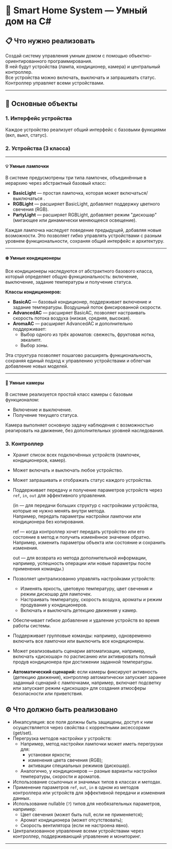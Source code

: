 ﻿# 📡 Smart Home System — Умный дом на C#

## 📋 Что нужно реализовать

Создай систему управления умным домом с помощью объектно-ориентированного программирования.  
В ней будут устройства (лампа, кондиционер, камера) и центральный контроллер.  
Все устройства можно включать, выключать и запрашивать статус.  
Контроллер управляет всеми устройствами.

---

## 🧩 Основные объекты

### 1. **Интерфейс устройства**

Каждое устройство реализует общий интерфейс с базовыми функциями (вкл, выкл, статус).

### 2. **Устройства** (3 класса)

---

#### 💡 Умные лампочки

В системе предусмотрены три типа лампочек, объединённые в иерархию через абстрактный базовый класс:

- **BasicLight** — простая лампочка, которая может включаться/выключаться .
- **RGBLight** — расширяет BasicLight, добавляет поддержку цветного свечения (RGB).
- **PartyLight** — расширяет RGBLight, добавляет режим "дискошар" (мигающее или динамически меняющееся освещение).

Каждая лампочка наследует поведение предыдущей, добавляя новые возможности. Это позволяет гибко управлять устройствами с разным уровнем функциональности, сохраняя общий интерфейс и архитектуру.

---

#### ❄️ Умные кондиционеры

Все кондиционеры наследуются от абстрактного базового класса, который определяет общую функциональность: включение, выключение, задание температуры и получение статуса.

**Классы кондиционеров:**

- **BasicAC** — базовый кондиционер, поддерживает включение и задание температуры. Воздушный поток фиксированной скорости.
- **AdvancedAC** — расширяет BasicAC, позволяет настраивать скорость потока воздуха (низкая, средняя, высокая).
- **AromaAC** — расширяет AdvancedAC и дополнительно поддерживает:
    - Выбор одного из трёх ароматов: свежесть, фруктовая нотка, эвкалипт.
    - Выбор зоны.

Эта структура позволяет пошагово расширять функциональность, сохраняя единый подход к управлению устройствами и облегчая добавление новых моделей.

---

#### 🎥 Умные камеры

В системе реализуется простой класс камеры с базовым функционалом:

- Включение и выключение.
- Получение текущего статуса.

Камера выполняет основную задачу наблюдения с возможностью реагировать на движение, без дополнительных уровней наследования.

### 3. **Контроллер**

- Хранит список всех подключённых устройств (лампочек, кондиционеров, камер).
- Может включать и выключать любое устройство.
- Может запрашивать и отображать статус каждого устройства.
- Поддерживает передачу и получение параметров устройств через `ref`, `in`, `out` для эффективного управления.

  (in — для передачи больших структур с настройками устройства, которые не нужно менять внутри метода.  
  Например, передать параметры настройки лампочки или кондиционера без копирования.

  ref — когда контроллер хочет передать устройство или его состояние в метод и получить изменённое значение обратно.  
  Например, изменить параметры объекта или состояние и сохранить изменения.

  out — для возврата из метода дополнительной информации, например, успешность операции или новые параметры после применения команды.)

- Позволяет централизованно управлять настройками устройств:
    - Изменять яркость, цветовую температуру, цвет свечения и режим дискошар для лампочек.
    - Настраивать температуру, скорость воздуха, ароматы и режим продувания у кондиционеров.
    - Включать и выключать детекцию движения у камер.
- Обеспечивает гибкое добавление и удаление устройств во время работы системы.
- Поддерживает групповые команды: например, одновременно включить все лампочки или выключить все кондиционеры.
- Может реализовывать сценарии автоматизации, например, включать «дискошар» по расписанию или активировать полный продув кондиционера при достижении заданной температуры.
- **Автоматический сценарий:** если камеры фиксируют активность (детекцию движения), контроллер автоматически запускает заранее заданный сценарий с лампочками, например, включает подсветку или запускает режим «дискошар» для создания атмосферы безопасности или приветствия.


## ⚙️ Что должно быть реализовано

- Инкапсуляция: все поля должны быть защищены, доступ к ним осуществляется через свойства с корректными аксессорами (get/set).
- Перегрузка методов настройки у устройств:
    - Например, метод настройки лампочки может иметь перегрузки для:
        - установки яркости;
        - изменения цвета свечения (RGB);
        - активации специальных режимов (дискошар).
    - Аналогично, у кондиционеров — разные варианты настройки температуры, скорости и ароматов.
- Использование ссылочных и значимых типов в классах и методах.
- Применение параметров `ref`, `out`, `in` в одном из методов контроллера или устройств для эффективной передачи и изменения данных.
- Использование nullable (`?`) типов для необязательных параметров, например:
    - Цвет свечения (может быть null, если не применяется);
    - Аромат кондиционера (может отсутствовать);
    - Скорость вентилятора (если не настроена явно).
- Централизованное управление всеми устройствами через контроллер, поддерживающий управление и мониторинг.

---
